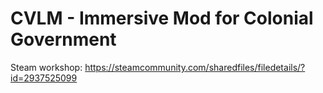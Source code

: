 # CVLM - Immersive Mod for Colonial Government

Steam workshop: https://steamcommunity.com/sharedfiles/filedetails/?id=2937525099

